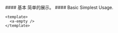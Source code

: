 <cn>
#### 基本
简单的展示。
</cn>

<us>
#### Basic
Simplest Usage.
</us>

```tpl
<template>
  <a-empty />
</template>
```
